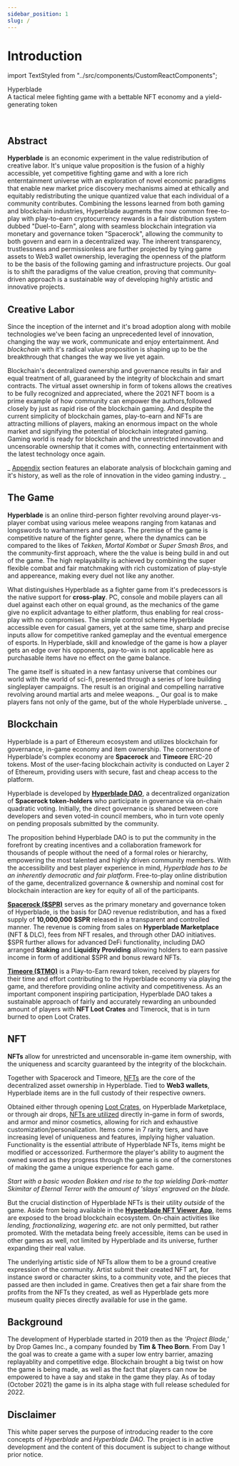 ```yaml
---
sidebar_position: 1
slug: /
---
```


# Introduction

import TextStyled from "../src/components/CustomReactComponents";

<TextStyled fontWeight="bold" color="var(--ifm-color-primary)" fontSize="2rem">Hyperblade</TextStyled>
<br/>
<TextStyled fontStyle="italic" fontSize="1.4rem">A tactical melee fighting game with a bettable NFT economy and a yield-generating token</TextStyled>

<br/>

## Abstract

<p className="abstract">
<b>Hyperblade</b> is an economic experiment in the value redistribution of creative labor. 
It's unique value proposition is the fusion of a highly accessible, yet competitive fighting game and with a lore rich enterntainment universe with an exploration of novel economic paradigms that enable new market price discovery mechanisms aimed at ethically and equitably redistributing the unique quantized value that each individual of a community contributes.
Combining the lessons learned from both gaming and blockchain industries, Hyperblade augments the now common free-to-play with play-to-earn cryptocurrency rewards in a fair distribution system dubbed "Duel-to-Earn", along with seamless blockchain integration via monetary and governance token "Spacerock", allowing the community to both govern and earn in a decentralized way.
The inherent transparency, trustlessness and permissionless are further projected by tying game assets to Web3 wallet ownership, leveraging the openness of the platform to be the basis of the following gaming and infrastructure projects.
Our goal is to shift the paradigms of the value creation, proving that community-driven approach is a sustainable way of developing highly artistic and innovative projects.
</p>

## Creative Labor

Since the inception of the internet and it's broad adoption along with mobile technologies we've been facing an unprecedented level of innovation, changing the way we work, communicate and enjoy entertainment. And _blockchain_ with it's radical value proposition is shaping up to be the breakthrough that changes the way we live yet again.

Blockchain's decentralized ownership and governance results in fair and equal treatment of all, guaraneed by the integrity of blockchain and smart contracts.
The virtual asset ownership in form of tokens allows the creatives to be fully recognized and appreciated, where the 2021 NFT boom is a prime example of how community can empower the authors,followed closely by just as rapid rise of the blockchain gaming.
And despite the current simplicity of blockchain games, play-to-earn and NFTs are attracting millions of players, making an enormous impact on the whole market and signifying the potential of blockchain integrated gaming. Gaming world is ready for blockchain and the unrestricted innovation and uncensorable ownership that it comes with, connecting entertainment with the latest technology once again.

_
[Appendix](Appendix) section features an elaborate analysis of blockchain gaming and it's history, as well as the role of innovation in the video gaming industry.
_

## The Game

**Hyperblade** is an online third-person fighter revolving around player-vs-player combat using various melee weapons ranging from katanas and longswords to warhammers and spears.
The premise of the game is competitive nature of the fighter genre,
where the dynamics can be compared to the likes of _Tekken_, _Mortal Kombat_ or _Super Smash Bros_,
and the community-first approach, where the the value is being build in and out of the game.
The high replayability is achieved by combining the super flexible combat and fair matchmaking with rich customization of play-style and appereance, making every duel not like any another.

What distinguishes Hyperblade as a fighter game from it's predecessors is the native support for **cross-play**. PC, console and mobile players can all duel against each other on equal ground, as the mechanics of the game give no explicit advantage to either platform, thus enabling for real cross-play with no compromises.
The simple control scheme Hyperblade accessible even for casual gamers, yet at the same time, sharp and precise inputs allow for competitive ranked gameplay and the eventual emergence of esports.
In Hyperblade, skill and knowledge of the game is how a player gets an edge over his opponents, pay-to-win is not applicable here as purchasable items have no effect on the game balance.

The game itself is situated in a new fantasy universe that combines our world with the world of sci-fi, presented through a series of lore building singleplayer campaigns. The result is an original and compelling narrative revolving around martial arts and melee weapons.
_
Our goal is to make players fans not only of the game, but of the whole Hyperblade universe.
_

## Blockchain

Hyperblade is a part of Ethereum ecosystem and utilizes blockchain for governance, in-game economy and item ownership. The cornerstone of Hyperblade's complex economy are **Spacerock** and **Timeore** ERC-20 tokens. Most of the user-facing blockchain activity is conducted on Layer 2 of Ethereum, providing users with secure, fast and cheap access to the platform.

Hyperblade is developed by **[Hyperblade DAO](Governance)**, a decentralized organization of **Spacerock token-holders** who participate in governance via on-chain quadratic voting.
Initially, the direct governance is shared between core developers and seven voted-in council members, who in turn vote openly on pending proposals submitted by the community.

The proposition behind Hyperblade DAO is to put the community in the forefront by creating incentives and a collaboration framework for thousands of people without the need of a formal roles or hierarchy, empowering the most talented and highly driven community members.
With the accessibility and best player experience in mind, _Hyperblade has to be an inherently democratic and fair platform_. Free-to-play online distribution of the game, decentralized governance & ownership and nominal cost for blockchain interaction are key for equity of all of the participants.

**[Spacerock ($SPR)](Blockchain)** serves as the primary monetary and governance token of Hyperblade, is the basis for DAO revenue redistribution, and has a fixed supply of **10,000,000 $SPR** released in a transparent and controlled manner.
The revenue is coming from sales on **Hyperblade Marketplace** (NFT & DLC), fees from NFT resales, and through other DAO initiatives.
$SPR further allows for advanced DeFi functionality, including DAO arranged **Staking** and **Liquidity Providing** allowing holders to earn passive income in form of additional $SPR and bonus reward NFTs.

**[Timeore ($TMO)](Blockchain#timeore)** is a Play-to-Earn reward token, received by players for their time and effort contributing to the Hyperblade economy via playing the game, and therefore providing online activity and competitiveness. As an important component inspiring participation, Hyperblade DAO takes a sustainable approach of fairly and accurately rewarding an unbounded amount of players with **NFT Loot Crates** and Timerock, that is in turn burned to open Loot Crates.

## NFT

**NFTs** allow for unrestricted and uncensorable in-game item ownership, with the uniqueness and scarcity guaranteed by the integrity of the blockchain.

Together with Spacerock and Timeore, [NFTs](NFT) are the core of the decentralized asset ownership in Hyperblade. Tied to **Web3 wallets**, Hyperblade items are in the full custody of their respective owners.

Obtained either through opening [Loot Crates](NFT#loot-crates--item-rarity), on Hyperblade Marketplace, or through air drops, [NFTs are utilized](NFT#nft-types) directly in-game in form of swords, and armor and minor cosmetics, allowing for rich and exhaustive customization/personalization.
Items come in 7 rarity tiers, and have increasing level of uniqueness and features, implying higher valuation.
Functionality is the essential attribute of Hyperblade NFTs, items might be modified or accessorized.
Furthermore the player's ability to augment the owned sword as they progress through the game is one of the cornerstones of making the game a unique experience for each game.

_Start with a basic wooden Bokken and rise to the top wielding Dark-matter Skimitar of Eternal Terror with the amount of 'slays' engraved on the blade._

But the crucial distinction of Hyperblade NFTs is their utility _outside_ of the game.
Aside from being available in the **[Hyperblade NFT Viewer App](NFT#hyperblade-nft-viewer-app)**, items are exposed to the broad blockchain ecosystem.
On-chain activities like _lending, fractionalizing, wagering etc._ are not only permitted, but rather promoted.
With the metadata being freely accessible, items can be used in other games as well, not limited by Hyperblade and its universe, further expanding their real value.

The underlying artistic side of NFTs allow them to be a ground creative expression of the community. Artist submit their created NFT art, for instance sword or character skins, to a community vote, and the pieces that passed are then included in game. Creatives then get a fair share from the profits from the NFTs they created, as well as Hyperblade gets more museum quality pieces directly available for use in the game.

## Background

The development of Hyperblade started in 2019 then as the _'Project Blade,'_ by Drop Games Inc., a company founded by **Tim & Theo Born**. From Day 1 the goal was to create a game with a super low entry barrier, amazing replayablity and competitive edge. Blockchain brought a big twist on how the game is being made, as well as the fact that players can now be empowered to have a say and stake in the game they play. As of today (October 2021) the game is in its alpha stage with full release scheduled for 2022.

## Disclaimer

This white paper serves the purpose of introducing reader to the core concepts of _Hyperblade_ and _Hyperblade DAO_. The project is in active development and the content of this document is subject to change without prior notice.

<br/>
